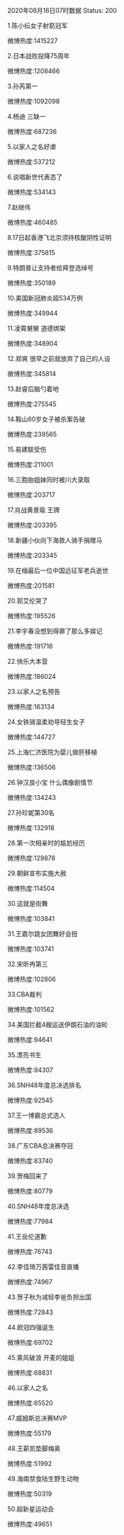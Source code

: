 2020年08月16日07时数据
Status: 200

1.陈小纭女子射箭冠军

微博热度:1415227

2.日本战败投降75周年

微博热度:1208466

3.孙芮第一

微博热度:1092098

4.杨迪 三缺一

微博热度:687236

5.以家人之名好虐

微博热度:537212

6.说唱新世代表态了

微博热度:534143

7.赵继伟

微博热度:460485

8.17日起香港飞北京须持核酸阴性证明

微博热度:375815

9.特朗普让支持者给拜登选绰号

微博热度:350189

10.美国新冠肺炎超534万例

微博热度:349944

11.凌霄舅舅 道德绑架

微博热度:348904

12.郑爽 很早之前就放弃了自己的人设

微博热度:345814

13.赵睿后脑勺着地

微博热度:275545

14.鞍山60岁女子被杀案告破

微博热度:239565

15.易建联受伤

微博热度:211001

16.三胞胎姐妹同时被川大录取

微博热度:203717

17.肖战黄景瑜 王牌

微博热度:203395

18.新疆小伙向下海救人骑手捐赠马

微博热度:203345

19.在缅最后一位中国远征军老兵逝世

微博热度:201581

20.郭艾伦哭了

微博热度:195526

21.李宇春没想到得罪了那么多娱记

微博热度:191716

22.快乐大本营

微博热度:186024

23.以家人之名预告

微博热度:163134

24.女铁骑温柔劝导轻生女子

微博热度:144727

25.上海仁济医院为婴儿做肝移植

微博热度:136506

26.钟汉良小宝 什么偶像剧情节

微博热度:134243

27.孙珍妮第30名

微博热度:132918

28.第一次相亲时的尴尬经历

微博热度:129878

29.朝鲜宣布实施大赦

微博热度:114504

30.这就是街舞

微博热度:103841

31.王嘉尔跳女团舞好会扭

微博热度:103741

32.宋昕冉第三

微博热度:102806

33.CBA裁判

微博热度:101562

34.美国拦截4艘运送伊朗石油的油轮

微博热度:94641

35.漂亮书生

微博热度:94307

36.SNH48年度总决选排名

微博热度:92545

37.王一博霸总式选人

微博热度:89536

38.广东CBA总决赛夺冠

微博热度:83740

39.贺梅回来了

微博热度:80779

40.SNH48年度总决选

微博热度:77984

41.王岳伦道歉

微博热度:76743

42.李佳琦万茜雷佳音直播

微博热度:74967

43.贺子秋为减轻李爸负担出国

微博热度:72843

44.欧冠四强诞生

微博热度:69702

45.乘风破浪 开麦的姐姐

微博热度:68831

46.以家人之名

微博热度:65520

47.威姆斯总决赛MVP

微博热度:55179

48.王薪凯垫脚梅奥

微博热度:51992

49.海南禁食陆生野生动物

微博热度:50319

50.超新星运动会

微博热度:49651

